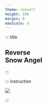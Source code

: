 ```yaml
---
theme: consult
height: 550
margin: 0
maxScale: 4
---
```

<!-- slide template="[[gym-ex]]" -->

::: title
## Reverse<br> Snow Angel
:::

::: instruction

![](https://thumbs.gfycat.com/TediousWarlikeBooby-size_restricted.gif)

:::